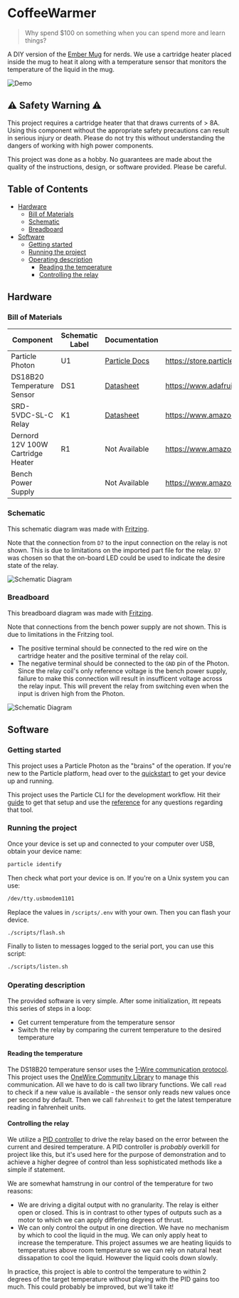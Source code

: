 # CoffeeWarmer

> Why spend $100 on something when you can spend more and learn things?

A DIY version of the [Ember Mug](https://ember.com/) for nerds. We use a cartridge heater placed
inside the mug to heat it along with a temperature sensor that monitors the temperature of the
liquid in the mug.

![Demo](docs/project.png)

## ⚠️ Safety Warning ⚠️

This project requires a cartridge heater that that draws currents of > 8A. Using this component
without the appropriate safety precautions can result in serious injury or death. Please do not
try this without understanding the dangers of working with high power components.

This project was done as a hobby. No guarantees are made about the quality of the instructions,
design, or software provided. Please be careful.

## Table of Contents

  * [Hardware](#hardware)
    + [Bill of Materials](#bill-of-materials)
    + [Schematic](#schematic)
    + [Breadboard](#breadboard)
  * [Software](#software)
    + [Getting started](#getting-started)
    + [Running the project](#running-the-project)
    + [Operating description](#operating-description)
      - [Reading the temperature](#reading-the-temperature)
      - [Controlling the relay](#controlling-the-relay)

## Hardware

### Bill of Materials

| Component                         | Schematic Label | Documentation                                     | Purchase Link                                              |
| --------------------------------- | --------------- | ------------------------------------------------- | ---------------------------------------------------------- |
| Particle Photon                   | U1              | [Particle Docs](https://docs.particle.io/photon/) | https://store.particle.io/collections/wifi/products/photon |
| DS18B20 Temperature Sensor        | DS1             | [Datasheet](./docs/datasheets/DS18B20.pdf)        | https://www.adafruit.com/product/381                       |
| SRD-5VDC-SL-C Relay               | K1              | [Datasheet](./docs/datasheets/SRD-5VDC-SL-C.pdf)  | https://www.amazon.com/dp/B00LW15A4W                       |
| Dernord 12V 100W Cartridge Heater | R1              | Not Available                                     | https://www.amazon.com/dp/B0741664G5                       |
| Bench Power Supply                |                 | Not Available                                     | https://www.amazon.com/dp/B08DJ1FDXV                       |

### Schematic

This schematic diagram was made with [Fritzing](https://fritzing.org/).

Note that the connection from `D7` to the input connection on the relay is not shown. This is due to limitations on the
imported part file for the relay. `D7` was chosen so that the on-board LED could be used to indicate the desire state
of the relay.

![Schematic Diagram](./docs/schematic/schematic.png)

### Breadboard

This breadboard diagram was made with [Fritzing](https://fritzing.org/).

Note that connections from the bench power supply are not shown. This is due to limitations in the Fritzing tool.
- The positive terminal should be connected to the red wire on the cartridge heater and the positive terminal
of the relay coil.
- The negative terminal should be connected to the `GND` pin of the Photon. Since the relay coil's only reference
voltage is the bench power supply, failure to make this connection will result in insufficent voltage across the
relay input. This will prevent the relay from switching even when the input is driven high from the Photon. 

![Schematic Diagram](./docs/schematic/breadboard.png)

## Software

### Getting started

This project uses a Particle Photon as the "brains" of the operation. If you're new to the Particle platform,
head over to the [quickstart](https://docs.particle.io/quickstart/photon/) to get your device up and running.

This project uses the Particle CLI for the development workflow. Hit their [guide](https://docs.particle.io/tutorials/developer-tools/cli/)
to get that setup and use the [reference](https://docs.particle.io/reference/developer-tools/cli/) for any questions
regarding that tool.

### Running the project

Once your device is set up and connected to your computer over USB, obtain your device name:

```sh
particle identify
```

Then check what port your device is on. If you're on a Unix system you can use:

```sh
/dev/tty.usbmodem1101
```

Replace the values in `/scripts/.env` with your own. Then you can flash your device.

```sh
./scripts/flash.sh
```

Finally to listen to messages logged to the serial port, you can use this script:

```sh
./scripts/listen.sh
```

### Operating description

The provided software is very simple. After some initialization, itt repeats this
series of steps in a loop:

- Get current temperature from the temperature sensor
- Switch the relay by comparing the current temperature to the desired temperature

#### Reading the temperature

The DS18B20 temperature sensor uses the [1-Wire communication protocol](https://en.wikipedia.org/wiki/1-Wire).
This project uses the [OneWire Community Library](https://docs.particle.io/cards/libraries/o/OneWire/) to manage
this communication. All we have to do is call two library functions. We call `read` to check if a new value is
available - the sensor only reads new values once per second by default. Then we call `fahrenheit` to get the latest
temperature reading in fahrenheit units.

#### Controlling the relay

We utilize a [PID controller](https://en.wikipedia.org/wiki/PID_controller) to drive the relay based on the error
between the current and desired temperature. A PID controller is _probably_ overkill for project like this, but it's
used here for the purpose of demonstration and to achieve a higher degree of control than less sophisticated methods
like a simple if statement.

We are somewhat hamstrung in our control of the temperature for two reasons:

- We are driving a digital output with no granularity. The relay is either open or closed. This is in contrast to
other types of outputs such as a motor to which we can apply differing degrees of thrust.
- We can only control the output in one direction. We have no mechanism by which to cool the liquid in the mug. We
can only apply heat to increase the temperature. This project assumes we are heating liquids to temperatures above
room temperature so we can rely on natural heat dissapation to cool the liquid. However the liquid cools down slowly.

In practice, this project is able to control the temperature to within 2 degrees of the target temperature without
playing with the PID gains too much. This could probably be improved, but we'll take it!
